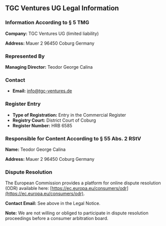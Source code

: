 ## TGC Ventures UG Legal Information

### Information According to § 5 TMG

**Company:**
TGC Ventures UG (limited liability)

**Address:**
Mauer 2
96450 Coburg
Germany

### Represented By
**Managing Director:**
Teodor George Calina

### Contact
- **Email:** [info@tgc-ventures.de](mailto:info@tgc-ventures.de)

### Register Entry
- **Type of Registration:** Entry in the Commercial Register
- **Registry Court:** District Court of Coburg
- **Register Number:** HRB 6585

### Responsible for Content According to § 55 Abs. 2 RStV
**Name:**
Teodor George Calina

**Address:**
Mauer 2
96450 Coburg
Germany

### Dispute Resolution
The European Commission provides a platform for online dispute resolution (ODR) available here: [https://ec.europa.eu/consumers/odr](https://ec.europa.eu/consumers/odr).

**Contact Email:** See above in the Legal Notice.

**Note:** We are not willing or obliged to participate in dispute resolution proceedings before a consumer arbitration board.

